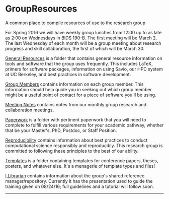 # GroupResources
A common place to compile resources of use to the research group

For Spring 2016 we will have weekly group lunches from 12:00 up to as late as
2:00 on Wednesdays in BIDS 190-B. The first meeting will be March 2. The last 
Wednesday of each month will be a group meeting about research progress and
skill collaboration, the first of which will be March 30. 

[General Resources](./general-resources/) is a folder that contains general
resource information on tools and software that the group uses frequently. This
includes LaTeX, primers for software packages, information on using Savio, our
HPC system at UC Berkeley, and best practices in software development. 

[Group Members](./group-members/) contains information on each group member.
This information should help guide you in seeking out which group member might
be a useful point of contact for a piece of software you'll be using. 

[Meeting Notes](./meeting-notes/) contains notes from our monthly group
research and collaboration meetings. 

[Paperwork](./paperwork/) is a folder with pertinent paperwork that you will
need to complete to fulfill various requirements for your academic pathway,
whether that be your Master's, PhD, Postdoc, or Staff Position. 

[Reproducibility](./reproducibility/) contains information about best practices
to conduct computational science responsibly and reproducibly. This research
group is committed to following these principles to the best of our ability.

[Templates](./templates/) is a folder containing templates for conference
papers, theses, posters, and whatever else. It's a menagerie of template types
and files!  

[I,Librarian](./ilibrarian/) contains information about the group's shared reference
manager/repository. Currently it has the presentation used to guide the training
given on 08/24/16; full guidelines and a tutorial will follow soon.  

---

